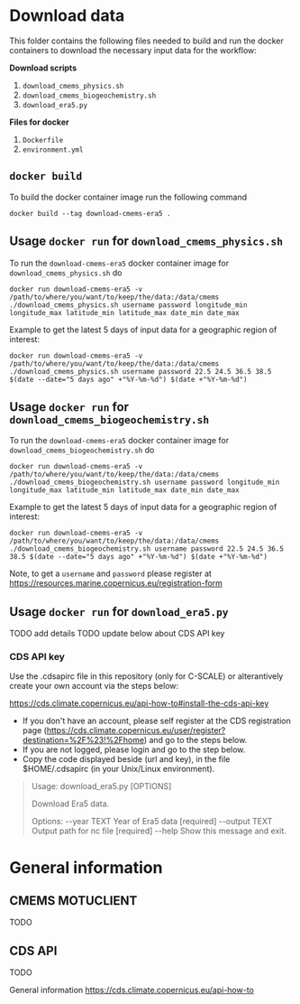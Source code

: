 # Download data
This folder contains the following files needed to build and run the docker
containers to download the necessary input data for the workflow:

**Download scripts**
1. `download_cmems_physics.sh`
2. `download_cmems_biogeochemistry.sh`
3. `download_era5.py`

**Files for docker**
1. `Dockerfile`
2. `environment.yml`

## `docker build`
To build the docker container image run the following command
  
    docker build --tag download-cmems-era5 .

## Usage `docker run` for `download_cmems_physics.sh`
To run the `download-cmems-era5` docker container image for `download_cmems_physics.sh` do

    docker run download-cmems-era5 -v /path/to/where/you/want/to/keep/the/data:/data/cmems ./download_cmems_physics.sh username password longitude_min longitude_max latitude_min latitude_max date_min date_max

Example to get the latest 5 days of input data for a geographic region of interest:

    docker run download-cmems-era5 -v /path/to/where/you/want/to/keep/the/data:/data/cmems ./download_cmems_physics.sh username password 22.5 24.5 36.5 38.5 $(date --date="5 days ago" +"%Y-%m-%d") $(date +"%Y-%m-%d")
  
## Usage `docker run` for `download_cmems_biogeochemistry.sh`
To run the `download-cmems-era5` docker container image for `download_cmems_biogeochemistry.sh` do

    docker run download-cmems-era5 -v /path/to/where/you/want/to/keep/the/data:/data/cmems ./download_cmems_biogeochemistry.sh username password longitude_min longitude_max latitude_min latitude_max date_min date_max

Example to get the latest 5 days of input data for a geographic region of interest:

    docker run download-cmems-era5 -v /path/to/where/you/want/to/keep/the/data:/data/cmems ./download_cmems_biogeochemistry.sh username password 22.5 24.5 36.5 38.5 $(date --date="5 days ago" +"%Y-%m-%d") $(date +"%Y-%m-%d")
  
Note, to get a `username` and `password` please register at https://resources.marine.copernicus.eu/registration-form

## Usage `docker run` for `download_era5.py`
TODO add details
TODO update below about CDS API key

### CDS API key
Use the .cdsapirc file in this repository (only for C-SCALE) or alterantively create your own account via the steps below:

https://cds.climate.copernicus.eu/api-how-to#install-the-cds-api-key
- If you don't have an account, please self register at the CDS registration page (https://cds.climate.copernicus.eu/user/register?destination=%2F%23!%2Fhome) and go to the steps below.
- If you are not logged, please login and go to the step below.
- Copy the code displayed beside (url and key), in the file $HOME/.cdsapirc (in your Unix/Linux environment).


> Usage: download_era5.py [OPTIONS]
> 
> Download Era5 data.
>
> Options:
>   --year TEXT    Year of Era5 data  [required]
>   --output TEXT  Output path for nc file  [required]
>   --help         Show this message and exit.



# General information

## CMEMS MOTUCLIENT
TODO

## CDS API
TODO

General information
https://cds.climate.copernicus.eu/api-how-to 

